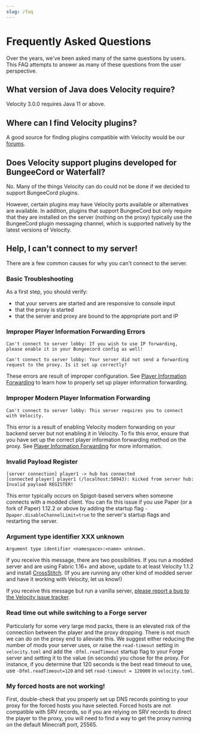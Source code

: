```yaml
---
slug: /faq
---
```


# Frequently Asked Questions

Over the years, we've been asked many of the same questions by users. This FAQ attempts to answer as
many of these questions from the user perspective.

## What version of Java does Velocity require?

Velocity 3.0.0 requires Java 11 or above.

## Where can I find Velocity plugins?

A good source for finding plugins compatible with Velocity would be our
[forums](https://forums.papermc.io/forums/velocity-plugin-releases/).

## Does Velocity support plugins developed for BungeeCord or Waterfall?

No. Many of the things Velocity can do could not be done if we decided to support BungeeCord
plugins.

However, certain plugins may have Velocity ports available or alternatives are available. In
addition, plugins that support BungeeCord but only require that they are installed on the server
(nothing on the proxy) typically use the BungeeCord plugin messaging channel, which is supported
natively by the latest versions of Velocity.

## Help, I can't connect to my server!

There are a few common causes for why you can't connect to the server.

### Basic Troubleshooting

As a first step, you should verify:

- that your servers are started and are responsive to console input
- that the proxy is started
- that the server and proxy are bound to the appropriate port and IP

### Improper Player Information Forwarding Errors

```
Can't connect to server lobby: If you wish to use IP forwarding, please enable it in your Bungeecord config as well!
```

```
Can't connect to server lobby: Your server did not send a forwarding request to the proxy. Is it set up correctly?
```

These errors are result of improper configuration. See
[Player Information Forwarding](forwarding.md) to learn how to properly set up player information
forwarding.

### Improper Modern Player Information Forwarding

```
Can't connect to server lobby: This server requires you to connect with Velocity.
```

This error is a result of enabling Velocity modern forwarding on your backend server but not
enabling it in Velocity. To fix this error, ensure that you have set up the correct player
information forwarding method on the proxy. See [Player Information Forwarding](forwarding.md) for
more information.

### Invalid Payload Register

```
[server connection] player1 -> hub has connected
[connected player] player1 (/localhost:58943): kicked from server hub: Invalid payload REGISTER!
```

This error typically occurs on Spigot-based servers when someone connects with a modded client. You
can fix this issue if you use Paper (or a fork of Paper) 1.12.2 or above by adding the startup flag
`-Dpaper.disableChannelLimit=true` to the server's startup flags and restarting the server.

### Argument type identifier XXX unknown

```
Argument type identifier <namespace>:<name> unknown.
```

If you receive this message, there are two possibilities. If you run a modded server and are using
Fabric 1.16+ and above, update to at least Velocity 1.1.2 and install
[CrossStitch](https://www.curseforge.com/minecraft/mc-mods/crossstitch). (If you are running any
other kind of modded server and have it working with Velocity, let us know!)

If you receive this message but run a vanilla server,
[please report a bug to the Velocity issue tracker](https://github.com/PaperMC/Velocity/issues/new).

### Read time out while switching to a Forge server

Particularly for some very large mod packs, there is an elevated risk of the connection between the
player and the proxy dropping. There is not much we can do on the proxy end to alleviate this. We
suggest either reducing the number of mods your server uses, or raise the `read-timeout` setting in
`velocity.toml` and add the `-Dfml.readTimeout` startup flag to your Forge server and setting it to
the value (in seconds) you chose for the proxy. For instance, if you determine that 120 seconds is
the best read timeout to use, use `-Dfml.readTimeout=120` and set `read-timeout = 120000` in
`velocity.toml`.

### My forced hosts are not working!

First, double-check that you properly set up DNS records pointing to your proxy for the forced hosts
you have selected. Forced hosts are _not_ compatible with SRV records, so if you are relying on SRV
records to direct the player to the proxy, you will need to find a way to get the proxy running on
the default Minecraft port, 25565.
